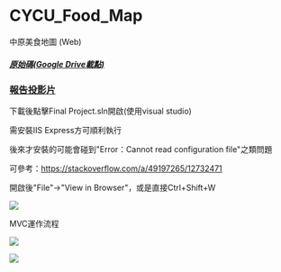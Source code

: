 # CYCU_Food_Map
中原美食地圖 (Web)

##### <a href="https://drive.google.com/drive/folders/1NWyhXt6B8npN1PUPtArxTY7hOpbNHfa-?usp=sharing">原始碼(Google Drive載點)</a>

### <a href="https://drive.google.com/file/d/1bkGOPI2T-68UmyBlg9IIzgZwGK7PB8SG/view?usp=sharing">報告投影片</a>

下載後點擊Final Project.sln開啟(使用visual studio)

需安裝IIS Express方可順利執行

後來才安裝的可能會碰到"Error：Cannot read configuration file"之類問題

可參考：https://stackoverflow.com/a/49197265/12732471

開啟後"File"->"View in Browser"，或是直接Ctrl+Shift+W

![](https://i.imgur.com/9HHmRpa.jpg)

MVC運作流程

![](https://i.imgur.com/Ji1lyA3.jpg)

![](https://i.imgur.com/ynpOwXP.jpg)
